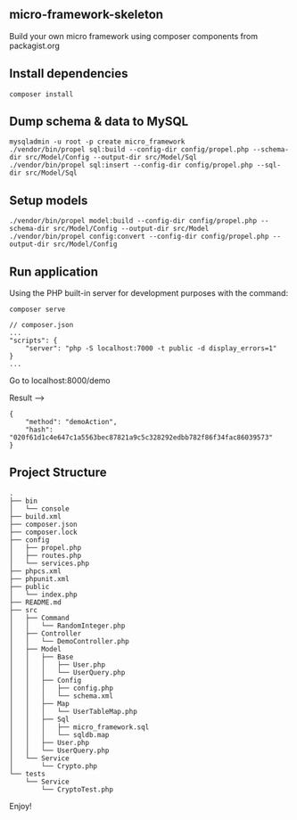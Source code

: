 micro-framework-skeleton
----------------

Build your own micro framework using composer components from packagist.org

Install dependencies
--------------------

    composer install
    
    
Dump schema & data to MySQL
---------------------------

    mysqladmin -u root -p create micro_framework
    ./vendor/bin/propel sql:build --config-dir config/propel.php --schema-dir src/Model/Config --output-dir src/Model/Sql
    ./vendor/bin/propel sql:insert --config-dir config/propel.php --sql-dir src/Model/Sql
    
Setup models
------------
    
    ./vendor/bin/propel model:build --config-dir config/propel.php --schema-dir src/Model/Config --output-dir src/Model
    ./vendor/bin/propel config:convert --config-dir config/propel.php --output-dir src/Model/Config
        
Run application
---------------

Using the PHP built-in server for development purposes with the command:

    composer serve
    
    // composer.json
    ...
    "scripts": {
        "server": "php -S localhost:7000 -t public -d display_errors=1"
    }
    ...

Go to localhost:8000/demo

Result -->
    
    {
        "method": "demoAction",
        "hash": "020f61d1c4e647c1a5563bec87821a9c5c328292edbb782f86f34fac86039573"
    }
    
Project Structure
-----------------
    .
    ├── bin
    │   └── console
    ├── build.xml
    ├── composer.json
    ├── composer.lock
    ├── config
    │   ├── propel.php
    │   ├── routes.php
    │   └── services.php
    ├── phpcs.xml
    ├── phpunit.xml
    ├── public
    │   └── index.php
    ├── README.md
    ├── src
    │   ├── Command
    │   │   └── RandomInteger.php
    │   ├── Controller
    │   │   └── DemoController.php
    │   ├── Model
    │   │   ├── Base
    │   │   │   ├── User.php
    │   │   │   └── UserQuery.php
    │   │   ├── Config
    │   │   │   ├── config.php
    │   │   │   └── schema.xml
    │   │   ├── Map
    │   │   │   └── UserTableMap.php
    │   │   ├── Sql
    │   │   │   ├── micro_framework.sql
    │   │   │   └── sqldb.map
    │   │   ├── User.php
    │   │   └── UserQuery.php
    │   └── Service
    │       └── Crypto.php
    └── tests
        └── Service
            └── CryptoTest.php

Enjoy!
